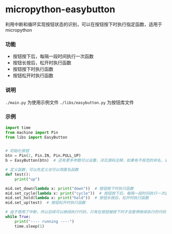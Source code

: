 # micropython-easybutton
利用中断和循环实现按钮状态的识别，可以在按钮按下时执行指定函数，适用于 micropython

### 功能
- 按钮按下后，每隔一段时间执行一次函数
- 按钮长按后，松开时执行函数
- 按钮按下时执行函数
- 按钮松开时执行函数

### 说明
`./main.py` 为使用示例文件
`./libs/easybutton.py` 为按钮库文件

### 示例
```python
import time
from machine import Pin
from libs import EasyButton


# 初始化按钮
btn = Pin(2, Pin.IN, Pin.PULL_UP)
b = EasyButton(btn)  # 还有更多参数可以设置，详见源码注释，如果有不规范的命名，请提交 PR，我们会修正

# 定义函数，可以先定义也可以用匿名函数
def test():
    print("up")

mid.set_down(lambda x: print("down"))  # 按钮按下时执行函数
mid.set_cycle(lambda x: print("cycle"))  # 按钮按下后，每隔一段时间执行一次函数
mid.set_hold(lambda x: print("hold"))  # 按钮长按后，松开时执行函数
mid.set_up(test)  # 按钮松开时执行函数

# 由于使用了中断，所以后续可以继续执行代码，只有在按钮被按下时才会暂停继续执行的代码，松开则恢复
while True:
    print("---- running ----")
    time.sleep(1)
```
